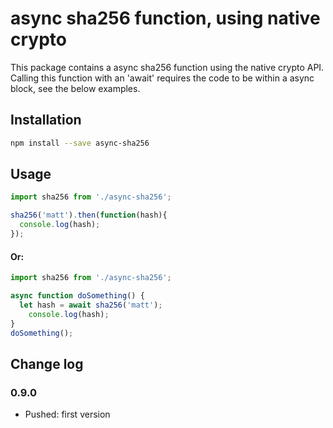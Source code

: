 # async sha256 function, using native crypto

This package contains a async sha256 function using the native crypto API.
Calling this function with an 'await' requires the code to be within a async block, see the below examples.

## Installation

```bash
npm install --save async-sha256
```

## Usage

```js
import sha256 from './async-sha256';

sha256('matt').then(function(hash){
  console.log(hash);
});
```

#### Or:

```js
import sha256 from './async-sha256';

async function doSomething() {
  let hash = await sha256('matt');
	console.log(hash);
}
doSomething();

```

## Change log

### 0.9.0

- Pushed: first version
